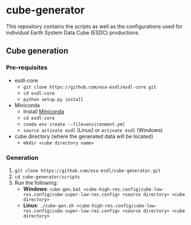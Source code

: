 # cube-generator

This repository contains the scripts as well as the configurations used for individual Earth System Data Cube (ESDC) productions. 

## Cube generation

### Pre-requisites

* esdl-core
  * `git clone https://github.com/esa-esdl/esdl-core.git`
  * `cd esdl-core`
  * `python setup.py install`
* Miniconda
  * Install [Miniconda](https://conda.io/miniconda.html)
  * `cd esdl-core`
  * `conda env create --file=environment.yml`
  * `source activate esdl` (Linux) or `activate esdl` (Windows)
* cube directory (where the generated data will be located)
  * `mkdir <cube directory name>` 

### Generation

1. `git clone https://github.com/esa-esdl/cube-generator.git`
2. `cd cube-generator/scripts`
3. Run the following:
   * **Windows**: `cube-gen.bat <cube-high-res.config|cube-low-res.config|cube-super-low-res.config> <source directory> <cube directory>`
   * **Linux**: `./cube-gen.sh <cube-high-res.config|cube-low-res.config|cube-super-low-res.config> <source directory> <cube directory>`

